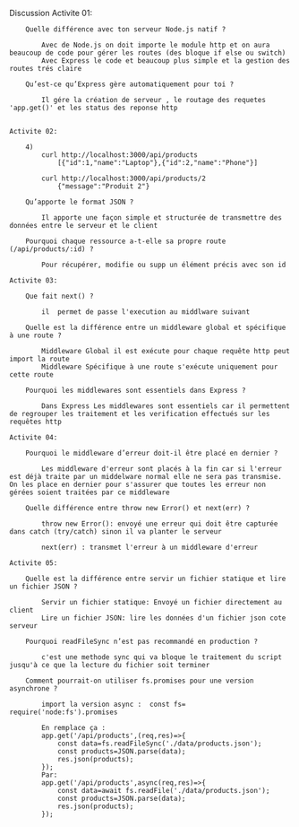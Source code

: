 Discussion 
    Activite 01:

        Quelle différence avec ton serveur Node.js natif ?
                
            Avec de Node.js on doit importe le module http et on aura beaucoup de code pour gérer les routes (des bloque if else ou switch)
            Avec Express le code et beaucoup plus simple et la gestion des routes trés claire 
            
        Qu’est-ce qu’Express gère automatiquement pour toi ?

            Il gére la création de serveur , le routage des requetes 'app.get()' et les status des reponse http


    Activite 02:

        4)
            curl http://localhost:3000/api/products
                [{"id":1,"name":"Laptop"},{"id":2,"name":"Phone"}]

            curl http://localhost:3000/api/products/2
                {"message":"Produit 2"}
                
        Qu’apporte le format JSON ?

            Il apporte une façon simple et structurée de transmettre des données entre le serveur et le client

        Pourquoi chaque ressource a-t-elle sa propre route (/api/products/:id) ?

            Pour récupérer, modifie ou supp un élément précis avec son id
    
    Activite 03:

        Que fait next() ?
           
            il  permet de passe l'execution au middlware suivant

        Quelle est la différence entre un middleware global et spécifique à une route ?
            
            Middleware Global il est exécute pour chaque requête http peut import la route
            Middleware Spécifique à une route s'exécute uniquement pour cette route 

        Pourquoi les middlewares sont essentiels dans Express ?

            Dans Express Les middlewares sont essentiels car il permettent de regrouper les traitement et les verification effectués sur les requêtes http
    
    Activite 04:

        Pourquoi le middleware d’erreur doit-il être placé en dernier ?

            Les middleware d'erreur sont placés à la fin car si l'erreur est déjà traite par un middelware normal elle ne sera pas transmise. On les place en dernier pour s'assurer que toutes les erreur non gérées soient traitées par ce middleware 

        Quelle différence entre throw new Error() et next(err) ?

            throw new Error(): envoyé une erreur qui doit être capturée dans catch (try/catch) sinon il va planter le serveur

            next(err) : transmet l'erreur à un middleware d'erreur 

    Activite 05:

        Quelle est la différence entre servir un fichier statique et lire un fichier JSON ?

            Servir un fichier statique: Envoyé un fichier directement au client
            Lire un fichier JSON: lire les données d'un fichier json cote serveur

        Pourquoi readFileSync n’est pas recommandé en production ?

            c'est une methode sync qui va bloque le traitement du script jusqu'à ce que la lecture du fichier soit terminer 

        Comment pourrait-on utiliser fs.promises pour une version asynchrone ?

            import la version async :  const fs= require('node:fs').promises

            En remplace ça :
            app.get('/api/products',(req,res)=>{
                const data=fs.readFileSync('./data/products.json');
                const products=JSON.parse(data);
                res.json(products);
            });
            Par:
            app.get('/api/products',async(req,res)=>{
                const data=await fs.readFile('./data/products.json');
                const products=JSON.parse(data);
                res.json(products);
            });
